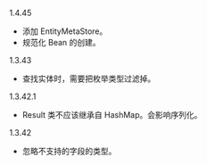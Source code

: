 1.4.45

* 添加 EntityMetaStore。
* 规范化 Bean 的创建。

1.3.43

* 查找实体时，需要把枚举类型过滤掉。

1.3.42.1

* Result 类不应该继承自 HashMap。会影响序列化。

1.3.42

* 忽略不支持的字段的类型。